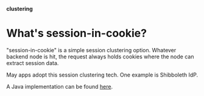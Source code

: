 **clustering**

# What's session-in-cookie? 
"session-in-cookie" is a simple session clustering option. Whatever backend node is hit, the request always
holds cookies where the node can extract session data.

May apps adopt this session clustering tech. One example is Shibboleth IdP.

A Java implementation can be found [here](https://shinesolutions.com/2012/12/18/simple-session-sharing-in-tomcat-cluster-using-the-session-in-cookie-pattern/#:~:text=external%20session%20cache.-,Session%2DIn%2DCookie,every%20request%20the%20user%20makes.).
